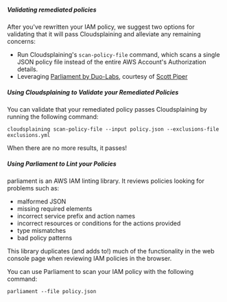 <div id="validation-guidance-description"> <h5>Validating remediated policies</h5></div>

After you've rewritten your IAM policy, we suggest two options for validating that it will pass Cloudsplaining and alleviate any remaining concerns:

<div id="validation-guidance-pt1-bullet-points">
<ul>
  <li>Run Cloudsplaining's <code>scan-policy-file</code> command, which scans a single JSON policy file instead of the entire AWS Account's Authorization details. </li>
  <li>Leveraging <a href="https://github.com/duo-labs/parliament/">Parliament by Duo-Labs</a>, courtesy of <a href="https://twitter.com/0xdabbad00">Scott Piper</a></li>
</ul>
</div>


<div id="validation-using-cloudsplaining"> <h5>Using Cloudsplaining to Validate your Remediated Policies</h5></div>

You can validate that your remediated policy passes Cloudsplaining by running the following command:

```cloudsplaining scan-policy-file --input policy.json --exclusions-file exclusions.yml```

When there are no more results, it passes!


<div id="validation-using-parliament"> <h5>Using Parliament to Lint your Policies</h5></div>

parliament is an AWS IAM linting library. It reviews policies looking for problems such as:

<div id="validation-guidance-pt2-bullet-points">
<ul>
  <li>malformed JSON </li>
  <li>missing required elements</li>
  <li>incorrect service prefix and action names</li>
  <li>incorrect resources or conditions for the actions provided</li>
  <li>type mismatches</li>
  <li>bad policy patterns</li>
</ul>
</div>

This library duplicates (and adds to!) much of the functionality in the web console page when reviewing IAM policies in the browser.

You can use Parliament to scan your IAM policy with the following command:

```parliament --file policy.json```
